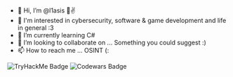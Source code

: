 - 👋 Hi, I’m @l1asis 🤠✌️
- 👀 I'm interested in cybersecurity, software & game development and life in general :3
- 🌱 I’m currently learning C#
- 💞️ I’m looking to collaborate on ... Something you could suggest :\)
- 📫 How to reach me ... OSINT \(:

![TryHackMe Badge](https://tryhackme-badges.s3.amazonaws.com/l1asis.png) ![Codewars Badge](https://www.codewars.com/users/l1asis/badges/large)
